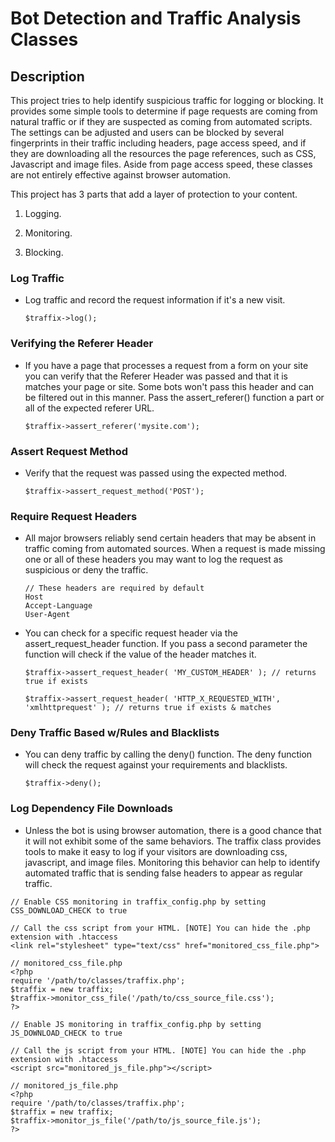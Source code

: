 Bot Detection and Traffic Analysis Classes
==========================================

##  Description

This project tries to help identify suspicious traffic for logging or blocking. It provides some simple tools to determine if page requests are coming from natural traffic or if they are suspected as coming from automated scripts. The settings can be adjusted and users can be blocked by several fingerprints in their traffic including headers, page access speed, and if they are downloading all the resources the page references, such as CSS, Javascript and image files. Aside from page access speed, these classes are not entirely effective against browser automation.

This project has 3 parts that add a layer of protection to your content.

1. Logging.

2. Monitoring.

3. Blocking.

### Log Traffic

*   Log traffic and record the request information if it's a new visit.

        $traffix->log();

### Verifying the Referer Header

*   If you have a page that processes a request from a form on your site you can verify that the Referer Header was passed and that it is matches your page or site. Some bots won't pass this header and can be filtered out in this manner. Pass the assert_referer() function a part or all of the expected referer URL.

        $traffix->assert_referer('mysite.com');

### Assert Request Method

*   Verify that the request was passed using the expected method.

        $traffix->assert_request_method('POST');

### Require Request Headers

*   All major browsers reliably send certain headers that may be absent in traffic coming from automated sources. When a request is made missing one or all of these headers you may want to log the request as suspicious or deny the traffic.

        // These headers are required by default
        Host
        Accept-Language
        User-Agent

*   You can check for a specific request header via the assert_request_header function. If you pass a second parameter the function will check if the value of the header matches it.

        $traffix->assert_request_header( 'MY_CUSTOM_HEADER' ); // returns true if exists

        $traffix->assert_request_header( 'HTTP_X_REQUESTED_WITH', 'xmlhttprequest' ); // returns true if exists & matches

### Deny Traffic Based w/Rules and Blacklists

*   You can deny traffic by calling the deny() function. The deny function will check the request against your requirements and blacklists.

        $traffix->deny();

### Log Dependency File Downloads

*   Unless the bot is using browser automation, there is a good chance that it will not exhibit some of the same behaviors. The traffix class provides tools to make it easy to log if your visitors are downloading css, javascript, and image files. Monitoring this behavior can help to identify automated traffic that is sending false headers to appear as regular traffic.

```
// Enable CSS monitoring in traffix_config.php by setting CSS_DOWNLOAD_CHECK to true

// Call the css script from your HTML. [NOTE] You can hide the .php extension with .htaccess
<link rel="stylesheet" type="text/css" href="monitored_css_file.php">

// monitored_css_file.php
<?php
require '/path/to/classes/traffix.php';
$traffix = new traffix;
$traffix->monitor_css_file('/path/to/css_source_file.css');
?>

// Enable JS monitoring in traffix_config.php by setting JS_DOWNLOAD_CHECK to true

// Call the js script from your HTML. [NOTE] You can hide the .php extension with .htaccess
<script src="monitored_js_file.php"></script>

// monitored_js_file.php
<?php
require '/path/to/classes/traffix.php';
$traffix = new traffix;
$traffix->monitor_js_file('/path/to/js_source_file.js');
?>
```
